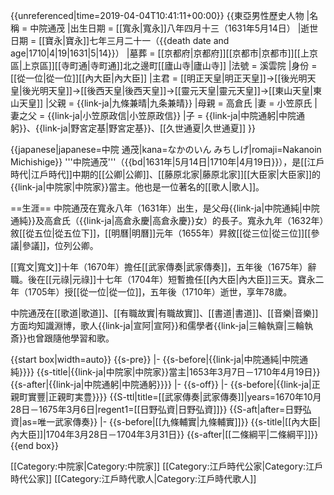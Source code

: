 {{unreferenced|time=2019-04-04T10:41:11+00:00}}
{{東亞男性歷史人物
|名稱 = 中院通茂
|出生日期 = [[寬永|寬永]]八年四月十三（1631年5月14日）
|逝世日期 = [[寶永|寶永]]七年三月二十一（{{death date and age|1710|4|19|1631|5|14}}）
|墓葬 = [[京都府|京都府]][[京都市|京都市]][[上京區|上京區]][[寺町通|寺町通]]北之邊町[[廬山寺|廬山寺]]
|法號 = 溪雲院
|身份 = [[從一位|從一位]][[內大臣|內大臣]]
|主君 = [[明正天皇|明正天皇]]→[[後光明天皇|後光明天皇]]→[[後西天皇|後西天皇]]→[[靈元天皇|靈元天皇]]→[[東山天皇|東山天皇]]
|父親 = {{link-ja|九條兼晴|九条兼晴}}
|母親 = 高倉氏
|妻 = 小笠原氏
|妻之父 = {{link-ja|小笠原政信|小笠原政信}}
|子 = {{link-ja|中院通躬|中院通躬}}、{{link-ja|野宮定基|野宮定基}}、[[久世通夏|久世通夏]]
}}

{{japanese|japanese=中院 通茂|kana=なかのいん みちしげ|romaji=Nakanoin Michishige}}
'''中院通茂'''（{{bd|1631年|5月14日|1710年|4月19日}}），是[[江戶時代|江戶時代]]中期的[[公卿|公卿]]、[[藤原北家|藤原北家]][[大臣家|大臣家]]的{{link-ja|中院家|中院家}}當主。他也是一位著名的[[歌人|歌人]]。

==生涯==
中院通茂在寬永八年（1631年）出生，是父母{{link-ja|中院通純|中院通純}}及高倉氏（{{link-ja|高倉永慶|高倉永慶}}女）的長子。寬永九年（1632年）敘[[從五位|從五位下]]，[[明曆|明曆]]元年（1655年）昇敘[[從三位|從三位]][[參議|參議]]，位列公卿。

[[寬文|寬文]]十年（1670年）擔任[[武家傳奏|武家傳奏]]，五年後（1675年）辭職。後在[[元祿|元祿]]十七年（1704年）短暫擔任[[內大臣|內大臣]]三天。寶永二年（1705年）授[[從一位|從一位]]，五年後（1710年）逝世，享年78歲。

中院通茂在[[歌道|歌道]]、[[有職故實|有職故實]]、[[書道|書道]]、[[音樂|音樂]]方面均知識淵博，歌人{{link-ja|宣阿|宣阿}}和儒學者{{link-ja|三輪執齋|三輪執斎}}也曾跟隨他學習和歌。

{{start box|width=auto}}
{{s-pre}}
|-
{{s-before|{{link-ja|中院通純|中院通純}}}}
{{s-title|{{link-ja|中院家|中院家}}當主|1653年3月7日－1710年4月19日}}
{{s-after|{{link-ja|中院通躬|中院通躬}}}}
|-
{{s-off}}
|-
{{s-before|{{link-ja|正親町實豐|正親町実豊}}}}
{{S-ttl|title=[[武家傳奏|武家傳奏]]|years=1670年10月28日－1675年3月6日|regent1=[[日野弘資|日野弘資]]}}
{{S-aft|after=日野弘資|as=唯一武家傳奏}}
|-
{{s-before|[[九條輔實|九條輔實]]}}
{{s-title|[[內大臣|內大臣]]|1704年3月28日－1704年3月31日}}
{{s-after|[[二條綱平|二條綱平]]}}
{{end box}}

[[Category:中院家|Category:中院家]]
[[Category:江戶時代公家|Category:江戶時代公家]]
[[Category:江戶時代歌人|Category:江戶時代歌人]]